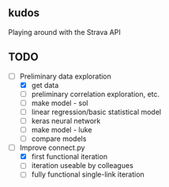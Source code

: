 ## kudos
Playing around with the Strava API

## TODO
- [ ] Preliminary data exploration
  - [x] get data 
  - [ ] preliminary correlation exploration, etc.
  - [ ] make model - sol
   - [ ] linear regression/basic statistical model
   - [ ] keras neural network
  - [ ] make model - luke
  - [ ] compare models
- [ ] Improve connect.py
  - [x] first functional iteration
  - [ ] iteration useable by colleagues
  - [ ] fully functional single-link iteration
